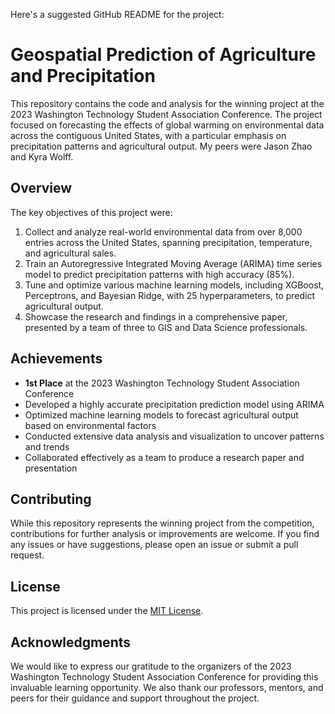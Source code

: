 Here's a suggested GitHub README for the project:

# Geospatial Prediction of Agriculture and Precipitation

This repository contains the code and analysis for the winning project at the 2023 Washington Technology Student Association Conference. The project focused on forecasting the effects of global warming on environmental data across the contiguous United States, with a particular emphasis on precipitation patterns and agricultural output. My peers were Jason Zhao and Kyra Wolff. 

## Overview

The key objectives of this project were:

1. Collect and analyze real-world environmental data from over 8,000 entries across the United States, spanning precipitation, temperature, and agricultural sales.
2. Train an Autoregressive Integrated Moving Average (ARIMA) time series model to predict precipitation patterns with high accuracy (85%).
3. Tune and optimize various machine learning models, including XGBoost, Perceptrons, and Bayesian Ridge, with 25 hyperparameters, to predict agricultural output.
4. Showcase the research and findings in a comprehensive paper, presented by a team of three to GIS and Data Science professionals.

## Achievements

- **1st Place** at the 2023 Washington Technology Student Association Conference
- Developed a highly accurate precipitation prediction model using ARIMA
- Optimized machine learning models to forecast agricultural output based on environmental factors
- Conducted extensive data analysis and visualization to uncover patterns and trends
- Collaborated effectively as a team to produce a research paper and presentation

## Contributing

While this repository represents the winning project from the competition, contributions for further analysis or improvements are welcome. If you find any issues or have suggestions, please open an issue or submit a pull request.

## License

This project is licensed under the [MIT License](LICENSE).

## Acknowledgments

We would like to express our gratitude to the organizers of the 2023 Washington Technology Student Association Conference for providing this invaluable learning opportunity. We also thank our professors, mentors, and peers for their guidance and support throughout the project.
